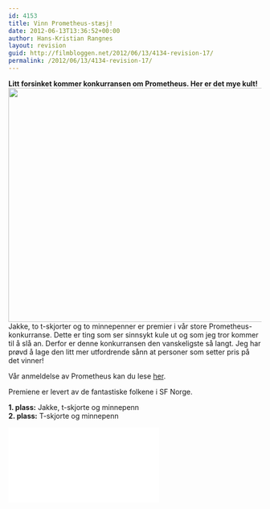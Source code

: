 ```yaml
---
id: 4153
title: Vinn Prometheus-stæsj!
date: 2012-06-13T13:36:52+00:00
author: Hans-Kristian Rangnes
layout: revision
guid: http://filmbloggen.net/2012/06/13/4134-revision-17/
permalink: /2012/06/13/4134-revision-17/
---
```

**Litt forsinket kommer konkurransen om Prometheus. Her er det mye kult!**  
<a href="http://filmbloggen.net/2012/06/13/vinn-prometheus-staesj/prometheus-staesj/" rel="attachment wp-att-4135"><img class="alignnone size-large wp-image-4135" src="http://filmbloggen.net/wp-content/uploads//2012/06/prometheus-stæsj-620x465.jpg" alt="" width="620" height="465" /></a>  
Jakke, to t-skjorter og to minnepenner er premier i vår store Prometheus-konkurranse. Dette er ting som ser sinnsykt kule ut og som jeg tror kommer til å slå an. Derfor er denne konkurransen den vanskeligste så langt. Jeg har prøvd å lage den litt mer utfordrende sånn at personer som setter pris på det vinner!

Vår anmeldelse av Prometheus kan du lese [her](http://filmbloggen.net/2012/06/02/skrekk-og-gru-ombord-pa-prometheus/).

Premiene er levert av de fantastiske folkene i SF Norge.

**1. plass:** Jakke, t-skjorte og minnepenn  
**2. plass:** T-skjorte og minnepenn

<iframe src=&raquo;https://docs.google.com/a/rangnes.no/spreadsheet/embeddedform?formkey=dDlWQlhjWXY4ZXRwaXJzRnh3UlhpOVE6MQ&raquo; width=&raquo;760&#8243; height=&raquo;883&#8243; frameborder=&raquo;0&#8243; marginheight=&raquo;0&#8243; marginwidth=&raquo;0&#8243;>Laster inn &#8230;</iframe>